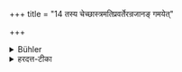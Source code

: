 +++
title = "14 तस्य चेच्छास्त्रमतिप्रवर्तेरन्रजानङ् गमयेत्"

+++

<details><summary>Bühler</summary>

13. If (such persons) transgress their (Ācārya's) order, he shall take them before the king.
</details>

<details><summary>हरदत्त-टीका</summary>

## सूत्रम्
तस्य चेच्छास्त्रमतिप्रवर्तेरन् राजानं गमयेत् ॥ १४ ॥  
## टिप्पनी
तस्य चेच्छासितुः शास्त्रं शासनं अतिप्रवर्तेरन् न तत्र तिष्ठेयुः राजानं गमयेत्- एवमसौ करोतीति ॥ १४ ॥
</details>

